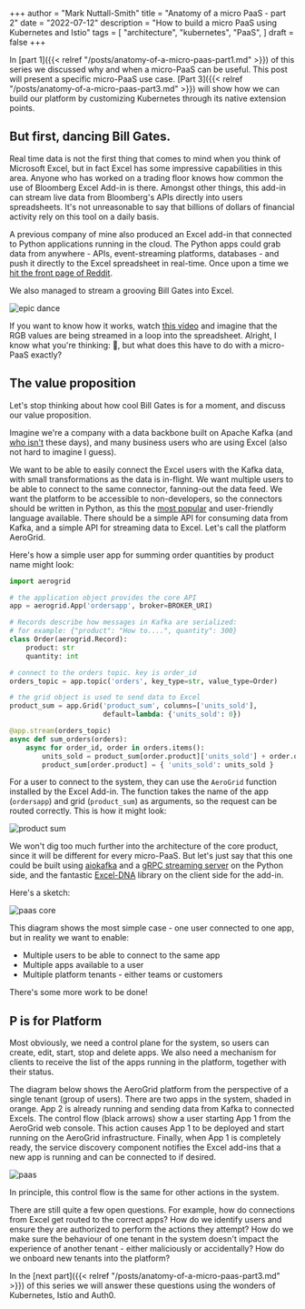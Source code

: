 +++
author = "Mark Nuttall-Smith"
title = "Anatomy of a micro PaaS - part 2"
date = "2022-07-12"
description = "How to build a micro PaaS using Kubernetes and Istio"
tags = [
    "architecture",
    "kubernetes",
    "PaaS",
]
draft = false
+++

In [part 1]({{< relref "/posts/anatomy-of-a-micro-paas-part1.md" >}}) of this series we discussed why and when a micro-PaaS can be useful. 
This post will present a specific micro-PaaS use case.
[Part 3]({{< relref "/posts/anatomy-of-a-micro-paas-part3.md" >}}) will show how we can build our platform by customizing Kubernetes through its native extension points. 

## But first, dancing Bill Gates.

Real time data is not the first thing that comes to mind when you think of Microsoft Excel, but in fact Excel has some impressive capabilities in this area.
Anyone who has worked on a trading floor knows how common the use of Bloomberg Excel Add-in is there.
Amongst other things, this add-in can stream live data from Bloomberg's APIs directly into users spreadsheets.
It's not unreasonable to say that billions of dollars of financial activity rely on this tool on a daily basis.

A previous company of mine also produced an Excel add-in that connected to Python applications running in the cloud.
The Python apps could grab data from anywhere - APIs, event-streaming platforms, databases - and push it directly to the Excel spreadsheet in real-time.
Once upon a time we [hit the front page of Reddit](https://www.reddit.com/r/dataisbeautiful/comments/8ddmui/real_time_stock_dashboard_in_excel_oc). 

We also managed to stream a grooving Bill Gates into Excel. 

![epic dance](/images/epic-dance.gif)

If you want to know how it works, watch [this video](https://www.youtube.com/watch?v=UBX2QQHlQ_I) and imagine that the RGB values are being streamed in a loop into the spreadsheet. Alright, I know what you're thinking: 🤯, but what does this have to do with a micro-PaaS exactly? 

## The value proposition

Let's stop thinking about how cool Bill Gates is for a moment, and discuss our value proposition. 

Imagine we're a company with a data backbone built on Apache Kafka (and [who isn't](https://kafka.apache.org/powered-by) these days), and many business users who are using Excel (also not hard to imagine I guess).

We want to be able to easily connect the Excel users with the Kafka data, with small transformations as the data is in-flight. We want multiple users to be able to connect to the same connector, fanning-out the data feed. 
We want the platform to be accessible to non-developers, so the connectors should be written in Python, as this the [most popular](https://statisticstimes.com/tech/top-computer-languages.php) and user-friendly language available. 
There should be a simple API for consuming data from Kafka, and a simple API for streaming data to Excel.
Let's call the platform AeroGrid. 

Here's how a simple user app for summing order quantities by product name might look:

```python
import aerogrid

# the application object provides the core API   
app = aerogrid.App('ordersapp', broker=BROKER_URI)

# Records describe how messages in Kafka are serialized:
# for example: {"product": "How to....", quantity": 300}
class Order(aerogrid.Record):
    product: str
    quantity: int

# connect to the orders topic. key is order_id
orders_topic = app.topic('orders', key_type=str, value_type=Order)

# the grid object is used to send data to Excel 
product_sum = app.Grid('product_sum', columns=['units_sold'], 
                       default=lambda: {'units_sold': 0})

@app.stream(orders_topic)
async def sum_orders(orders):
    async for order_id, order in orders.items():
        units_sold = product_sum[order.product]['units_sold'] + order.quantity
        product_sum[order.product] = { 'units_sold': units_sold }
```

For a user to connect to the system, they can use the `AeroGrid` function installed by the Excel Add-in.
The function takes the name of the app (`ordersapp`) and grid (`product_sum`) as arguments, so the request can be routed correctly.
This is how it might look:

![product sum](/images/product_sum.gif)

We won't dig too much further into the architecture of the core product, since it will be different for every micro-PaaS.
But let's just say that this one could be built using [aiokafka](https://github.com/aio-libs/aiokafka) and a [gRPC streaming server](https://grpc.io/docs/what-is-grpc/core-concepts/#server-streaming-rpc) on the Python side, and the fantastic [Excel-DNA](https://github.com/Excel-DNA/ExcelDna) library on the client side for the add-in.

Here's a sketch:

![paas core](/images/paas-core.png)

This diagram shows the most simple case - one user connected to one app, but in reality we want to enable:

- Multiple users to be able to connect to the same app
- Multiple apps available to a user
- Multiple platform tenants - either teams or customers

There's some more work to be done!

## P is for Platform

Most obviously, we need a control plane for the system, so users can create, edit, start, stop and delete apps.
We also need a mechanism for clients to receive the list of the apps running in the platform, together with their status.

The diagram below shows the AeroGrid platform from the perspective of a single tenant (group of users).
There are two apps in the system, shaded in orange.
App 2 is already running and sending data from Kafka to connected Excels.
The control flow (black arrows) show a user starting App 1 from the AeroGrid web console. 
This action causes App 1 to be deployed and start running on the AeroGrid infrastructure.
Finally, when App 1 is completely ready, the service discovery component notifies the Excel add-ins that a new app is running and can be connected to if desired.

![paas](/images/paas.png)

In principle, this control flow is the same for other actions in the system.

There are still quite a few open questions. 
For example, how do connections from Excel get routed to the correct apps?
How do we identify users and ensure they are authorized to perform the actions they attempt? 
How do we make sure the behaviour of one tenant in the system doesn't impact the experience of another tenant - either maliciously or accidentally?
How do we onboard new tenants into the platform? 

In the [next part]({{< relref "/posts/anatomy-of-a-micro-paas-part3.md" >}}) of this series we will answer these questions using the wonders of Kubernetes, Istio and Auth0.